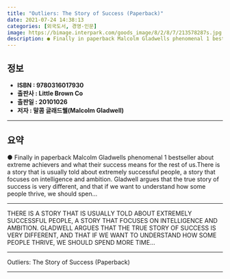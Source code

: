 ```yaml
---
title: "Outliers: The Story of Success (Paperback)"
date: 2021-07-24 14:38:13
categories: [외국도서, 경영-인문]
image: https://bimage.interpark.com/goods_image/8/2/8/7/213578287s.jpg
description: ● Finally in paperback Malcolm Gladwells phenomenal 1 bestseller about extreme achievers and what their success means for the rest of us.There is a story that
---
```


## **정보**

- **ISBN : 9780316017930**
- **출판사 : Little Brown   Co**
- **출판일 : 20101026**
- **저자 : 말콤 글래드웰(Malcolm Gladwell)**

------



## **요약**

●  Finally in paperback Malcolm Gladwells phenomenal 1 bestseller about extreme achievers and what their success means for the rest of us.There is a story that is usually told about extremely successful people, a story that focuses on intelligence and ambition. Gladwell argues that the true story of success is very different, and that if we want to understand how some people thrive, we should spen...

------

THERE IS A STORY THAT IS USUALLY TOLD ABOUT EXTREMELY SUCCESSFUL PEOPLE, A STORY THAT FOCUSES ON INTELLIGENCE AND AMBITION. GLADWELL ARGUES THAT THE TRUE STORY OF SUCCESS IS VERY DIFFERENT, AND THAT IF WE WANT TO UNDERSTAND HOW SOME PEOPLE THRIVE, WE SHOULD SPEND MORE TIME... 

------


Outliers: The Story of Success (Paperback) 

------


